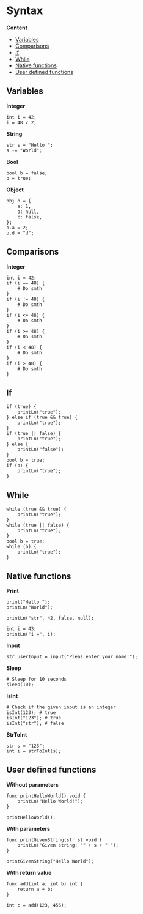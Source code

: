 # Syntax

**Content**
- [Variables](#variables)
- [Comparisons](#comparisons)
- [If](#if)
- [While](#while)
- [Native functions](#native-functions)
- [User defined functions](#user-defined-functions)

## Variables
**Integer**
```
int i = 42;
i = 48 / 2;
```

**String**
```
str s = "Hello ";
s += "World";
```

**Bool**
```
bool b = false;
b = true;
```

**Object**
```
obj o = {
    a: 1,
    b: null,
    c: false,
};
o.a = 2;
o.d = "d";
```

## Comparisons
**Integer**
```
int i = 42;
if (i == 48) {
    # Do smth
}
if (i != 48) {
    # Do smth
}
if (i <= 48) {
    # Do smth
}
if (i >= 48) {
    # Do smth
}
if (i < 48) {
    # Do smth
}
if (i > 48) {
    # Do smth
}
```

## If
```
if (true) {
    printLn("true");
} else if (true && true) {
    printLn("true");
}
if (true || false) {
    printLn("true");
} else {
    printLn("false");
}
bool b = true;
if (b) {
    printLn("true");
}
```

## While
```
while (true && true) {
    printLn("true");
}
while (true || false) {
    printLn("true");
}
bool b = true;
while (b) {
    printLn("true");
}
```

## Native functions
**Print**  
```
print("Hello ");
printLn("World");

printLn("str", 42, false, null);

int i = 43;
printLn("i =", i);
```

**Input**  
```
str userInput = input("Pleas enter your name:");
```

**Sleep**
```
# Sleep for 10 seconds
sleep(10);
```

**IsInt**  
```
# Check if the given input is an integer
isInt(123); # true
isInt("123"); # true
isInt("str"); # false
```

**StrToInt**  
```
str s = "123";
int i = strToInt(s);
```

## User defined functions
**Without parameters**
```
func printHelloWorld() void {
    printLn("Hello World!");
}

printHelloWorld();
```

**With parameters**
```
func printGivenString(str s) void {
    printLn("Given string: '" + s + "'");
}

printGivenString("Hello World");
```

**With return value**
```
func add(int a, int b) int {
    return a + b;
}

int c = add(123, 456);
```